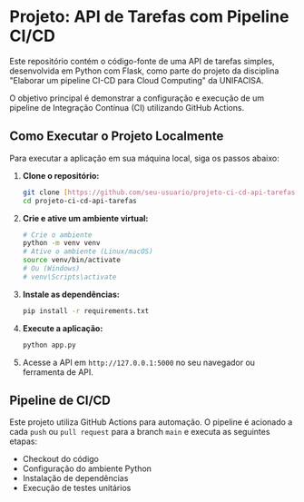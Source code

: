 # Projeto: API de Tarefas com Pipeline CI/CD

Este repositório contém o código-fonte de uma API de tarefas simples, desenvolvida em Python com Flask, como parte do projeto da disciplina "Elaborar um pipeline CI-CD para Cloud Computing" da UNIFACISA.

O objetivo principal é demonstrar a configuração e execução de um pipeline de Integração Contínua (CI) utilizando GitHub Actions.

## Como Executar o Projeto Localmente

Para executar a aplicação em sua máquina local, siga os passos abaixo:

1.  **Clone o repositório:**

    ```bash
    git clone [https://github.com/seu-usuario/projeto-ci-cd-api-tarefas.git](https://github.com/seu-usuario/projeto-ci-cd-api-tarefas.git)
    cd projeto-ci-cd-api-tarefas
    ```

2.  **Crie e ative um ambiente virtual:**

    ```bash
    # Crie o ambiente
    python -m venv venv
    # Ative o ambiente (Linux/macOS)
    source venv/bin/activate
    # Ou (Windows)
    # venv\Scripts\activate
    ```

3.  **Instale as dependências:**

    ```bash
    pip install -r requirements.txt
    ```

4.  **Execute a aplicação:**

    ```bash
    python app.py
    ```

5.  Acesse a API em `http://127.0.0.1:5000` no seu navegador ou ferramenta de API.

## Pipeline de CI/CD

Este projeto utiliza GitHub Actions para automação. O pipeline é acionado a cada `push` ou `pull request` para a branch `main` e executa as seguintes etapas:

- Checkout do código
- Configuração do ambiente Python
- Instalação de dependências
- Execução de testes unitários
